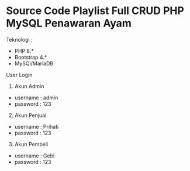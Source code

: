 # Source Code Playlist Full CRUD PHP MySQL Penawaran Ayam
Teknologi :
- PHP 8.*
- Bootstrap 4.*
- MySQl/MariaDB

User Login 
1. Akun Admin
- username : admin
- password : 123

2. Akun Penjual
- username : Prihati
- password : 123

3. Akun Pembeli
- username : Gebi
- password : 123